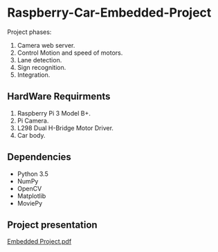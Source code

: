 # Raspberry-Car-Embedded-Project

Project phases:
1. Camera web server.
2. Control Motion and speed of motors.
3. Lane detection.
4. Sign recognition.
5. Integration.


## HardWare Requirments
1. Raspberry Pi 3 Model B+.
2. Pi Camera.
3. L298 Dual H-Bridge Motor Driver.
4. Car body.


## Dependencies
* Python 3.5
* NumPy
* OpenCV
* Matplotlib
* MoviePy

## Project presentation 

[Embedded Project.pdf](https://github.com/maiabdeltwab/Raspberry-Car/files/6137558/Embedded.Project.pdf)

